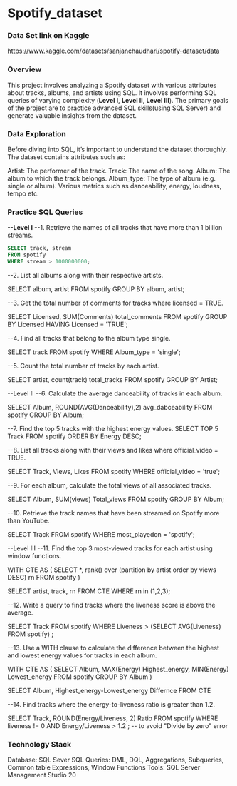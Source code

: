 # Spotify_dataset

### Data Set link on Kaggle 
https://www.kaggle.com/datasets/sanjanchaudhari/spotify-dataset/data

### Overview
This project involves analyzing a Spotify dataset with various attributes about tracks, albums, and artists using SQL. It involves performing SQL queries of varying complexity (**Level I**, **Level II**, **Level III**). The primary goals of the project are to practice advanced SQL skills(using SQL Server) and generate valuable insights from the dataset.


### Data Exploration
Before diving into SQL, it’s important to understand the dataset thoroughly. The dataset contains attributes such as:

Artist: The performer of the track.
Track: The name of the song.
Album: The album to which the track belongs.
Album_type: The type of album (e.g. single or album).
Various metrics such as danceability, energy, loudness, tempo etc.

### Practice SQL Queries


**--Level I**
--1. Retrieve the names of all tracks that have more than 1 billion streams.
``` sql
SELECT track, stream
FROM spotify
WHERE stream > 1000000000;
```
--2. List all albums along with their respective artists.

SELECT album, artist
FROM spotify
GROUP BY album, artist;

--3. Get the total number of comments for tracks where licensed = TRUE.

SELECT Licensed, SUM(Comments) total_comments
FROM spotify
GROUP BY Licensed
HAVING Licensed = 'TRUE';

--4. Find all tracks that belong to the album type single.

SELECT track
FROM spotify
WHERE Album_type = 'single';

--5. Count the total number of tracks by each artist.

SELECT artist, count(track) total_tracks
FROM spotify
GROUP  BY Artist;

--Level II
--6. Calculate the average danceability of tracks in each album.

SELECT Album, ROUND(AVG(Danceability),2) avg_dabceability
FROM spotify
GROUP  BY Album;

--7. Find the top 5 tracks with the highest energy values.
SELECT TOP 5 Track
FROM spotify
ORDER BY Energy DESC;

--8. List all tracks along with their views and likes where official_video = TRUE.

SELECT Track, Views, Likes
FROM spotify
WHERE official_video = 'true';

--9. For each album, calculate the total views of all associated tracks.

SELECT Album, SUM(views) Total_views
FROM spotify
GROUP  BY Album;

--10. Retrieve the track names that have been streamed on Spotify more than YouTube.

SELECT Track
FROM spotify
WHERE most_playedon = 'spotify';

--Level III
--11. Find the top 3 most-viewed tracks for each artist using window functions.

WITH CTE AS
(
SELECT *, rank() over (partition by artist order by views DESC) rn
FROM spotify
)

SELECT artist, track, rn
FROM CTE
WHERE rn in (1,2,3);

--12. Write a query to find tracks where the liveness score is above the average.

SELECT Track
FROM spotify
WHERE Liveness > (SELECT AVG(Liveness) FROM spotify) ;


--13. Use a WITH clause to calculate the difference between the highest and lowest energy values for tracks in each album.

WITH CTE AS
(
SELECT Album, MAX(Energy) Highest_energy, MIN(Energy) Lowest_energy
FROM spotify
GROUP BY Album
)

SELECT Album, Highest_energy-Lowest_energy Differnce
FROM CTE

--14. Find tracks where the energy-to-liveness ratio is greater than 1.2.

SELECT Track, ROUND(Energy/Liveness, 2) Ratio
FROM spotify
WHERE liveness != 0 AND Energy/Liveness > 1.2 ; -- to avoid "Divide by zero" error

### Technology Stack
Database: SQL Sever
SQL Queries: DML, DQL, Aggregations, Subqueries, Common table Expressions, Window Functions
Tools: SQL Server Management Studio 20

